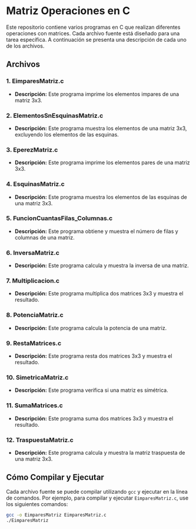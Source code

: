 # Matriz Operaciones en C

Este repositorio contiene varios programas en C que realizan diferentes operaciones con matrices. Cada archivo fuente está diseñado para una tarea específica. A continuación se presenta una descripción de cada uno de los archivos.

## Archivos

### 1. EimparesMatriz.c
- **Descripción:** Este programa imprime los elementos impares de una matriz 3x3.

### 2. ElementosSnEsquinasMatriz.c
- **Descripción:** Este programa muestra los elementos de una matriz 3x3, excluyendo los elementos de las esquinas.

### 3. EperezMatriz.c
- **Descripción:** Este programa imprime los elementos pares de una matriz 3x3.

### 4. EsquinasMatriz.c
- **Descripción:** Este programa muestra los elementos de las esquinas de una matriz 3x3.

### 5. FuncionCuantasFilas_Columnas.c
- **Descripción:** Este programa obtiene y muestra el número de filas y columnas de una matriz.

### 6. InversaMatriz.c
- **Descripción:** Este programa calcula y muestra la inversa de una matriz.

### 7. Multiplicacion.c
- **Descripción:** Este programa multiplica dos matrices 3x3 y muestra el resultado.

### 8. PotenciaMatriz.c
- **Descripción:** Este programa calcula la potencia de una matriz.

### 9. RestaMatrices.c
- **Descripción:** Este programa resta dos matrices 3x3 y muestra el resultado.

### 10. SimetricaMatriz.c
- **Descripción:** Este programa verifica si una matriz es simétrica.

### 11. SumaMatrices.c
- **Descripción:** Este programa suma dos matrices 3x3 y muestra el resultado.

### 12. TraspuestaMatriz.c
- **Descripción:** Este programa calcula y muestra la matriz traspuesta de una matriz 3x3.

## Cómo Compilar y Ejecutar

Cada archivo fuente se puede compilar utilizando `gcc` y ejecutar en la línea de comandos. Por ejemplo, para compilar y ejecutar `EimparesMatriz.c`, use los siguientes comandos:

```bash
gcc -o EimparesMatriz EimparesMatriz.c
./EimparesMatriz